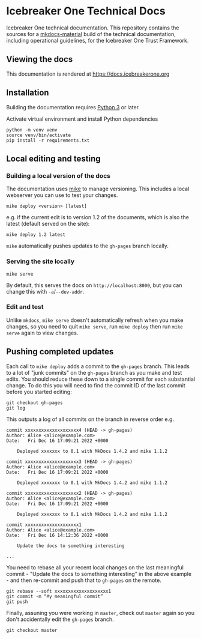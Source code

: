 # Icebreaker One Technical Docs
Icebreaker One technical documentation. This repository contains the sources for a [mkdocs-material](https://squidfunk.github.io/mkdocs-material/) 
build of the technical documentation, including operational guidelines, for the Icebreaker One Trust Framework.

## Viewing the docs

This documentation is rendered at https://docs.icebreakerone.org

## Installation

Building the documentation requires [Python 3](https://www.python.org/) or later.

Activate virtual environment and install Python dependencies

```
python -m venv venv
source venv/bin/activate
pip install -r requirements.txt
```

## Local editing and testing


### Building a local version of the docs
The documentation uses [mike](https://github.com/jimporter/mike) to manage versioning. This includes a local webserver you can use to test your changes.

```
mike deploy <version> [latest]
```

e.g. if the current edit is to version 1.2 of the documents, which is also the latest (default served on the site):
```
mike deploy 1.2 latest
```

`mike` automatically pushes updates to the `gh-pages` branch locally. 


### Serving the site locally

```
mike serve
````
By default, this serves the docs on `http://localhost:8000`, but you can change this with `-a`/`--dev-addr`.

### Edit and test

Unlike `mkdocs`, `mike serve` doesn't automatically refresh when you make changes, so you need to quit `mike serve`, 
run `mike deploy` then run `mike serve` again to view changes.

## Pushing completed updates


Each call to `mike deploy` adds a commit to the `gh-pages` branch. This leads to a lot of "junk commits" on the `gh-pages` branch 
as you make and test edits. You should reduce these down to a single commit for each substantial change. To do this you will need
to find the commit ID of the last commit before you started editing:

```
git checkout gh-pages
git log
```
This outputs a log of all commits on the branch in reverse order e.g.


```
commit xxxxxxxxxxxxxxxxxxxx4 (HEAD -> gh-pages)
Author: Alice <alice@example.com>
Date:   Fri Dec 16 17:09:21 2022 +0000

    Deployed xxxxxxx to 0.1 with MkDocs 1.4.2 and mike 1.1.2

commit xxxxxxxxxxxxxxxxxxxx3 (HEAD -> gh-pages)
Author: Alice <alice@example.com>
Date:   Fri Dec 16 17:09:21 2022 +0000

    Deployed xxxxxxx to 0.1 with MkDocs 1.4.2 and mike 1.1.2

commit xxxxxxxxxxxxxxxxxxxx2 (HEAD -> gh-pages)
Author: Alice <alice@example.com>
Date:   Fri Dec 16 17:09:21 2022 +0000

    Deployed xxxxxxx to 0.1 with MkDocs 1.4.2 and mike 1.1.2

commit xxxxxxxxxxxxxxxxxxxx1
Author: Alice <alice@example.com>
Date:   Fri Dec 16 14:12:36 2022 +0000

    Update the docs to something interesting

...
```


You need to rebase all your recent local changes on the last meaningful commit - "Update the docs to something interesting" in the above example - 
and then re-commit and push that to `gh-pages` on the remote.

```
git rebase --soft xxxxxxxxxxxxxxxxxxxx1
git commit -m “My meaningful commit”
git push
```

Finally, assuning you were working in `master`, check out `master` again so you don't accidentally edit the `gh-pages` branch.

```
git checkout master
```
